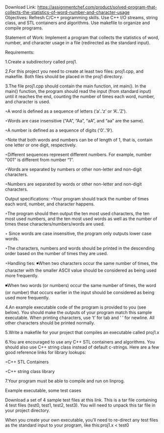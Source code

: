 Download Link: https://assignmentchef.com/product/solved-program-that-collects-the-statistics-of-word-number-and-character-usage
<br>
Objectives: Refresh C/C++ programming skills. Use C++ I/O streams, string class, and STL containers and algorithms. Use makefile to organize and compile programs.

Statement of Work: Implement a program that collects the statistics of word, number, and character usage in a file (redirected as the standard input).

Requirements:

1.Create a subdirectory called proj1.




2.For this project you need to create at least two files: proj1.cpp, and makefile. Both files should be placed in the proj1 directory.




3.The file proj1.cpp should contain the main function, int main(). In the main() function, the program should read the input (from standard input) until it reaches the end, counting the number of times each word, number, and character is used.

◦A word is defined as a sequence of letters (‘a’..’z’ or ‘A’..’Z’).

◦Words are case insensitive (“AA”, “Aa”, “aA”, and “aa” are the same).

◦A number is defined as a sequence of digits (‘0’..’9′).

◦Note that both words and numbers can be of length of 1, that is, contain one letter or one digit, respectively.

◦Different sequences represent different numbers. For example, number “001” is different from number “1”.

◦Words are separated by numbers or other non-letter and non-digit characters.

◦Numbers are separated by words or other non-letter and non-digit characters.

Output specifications: ◦Your program should track the number of times each word, number, and character happens.

◦The program should then output the ten most used characters, the ten most used numbers, and the ten most used words as well as the number of times these characters/numbers/words are used.

◦ Since words are case insensitive, the program only outputs lower case words.

◦The characters, numbers and words should be printed in the descending order based on the number of times they are used.

◦Handling ties: &#x25fe;When two characters occur the same number of times, the character with the smaller ASCII value should be considered as being used more frequently.

&#x25fe;When two words (or numbers) occur the same number of times, the word (or number) that occurs earlier in the input should be considered as being used more frequently.







4.An example executable code of the program is provided to you (see below). You should make the outputs of your program match this sample executable. When printing characters, use ‘t’ for tab and ‘
’ for newline. All other characters should be printed normally.




5.Write a makefile for your project that compiles an executable called proj1.x




6.You are encouraged to use any C++ STL containers and algorithms. You should also use C++ string class instead of default c-strings. Here are a few good reference links for library lookups:

◦C++ STL Containers

◦C++ string class library




7.Your program must be able to compile and run on linprog.




Example executable, some test cases




Download a set of 4 sample test files at this link. This is a tar file containing 4 test files (test0, test1, test2, test3). You will need to unpack this tar file in your project directory.

When you create your own executable, you’ll need to re-direct any test files as the standard input to your program, like this:proj1.x &lt; test0